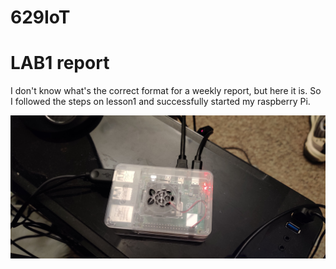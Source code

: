 # 629IoT
# LAB1 report
I don't know what's the correct format for a weekly report, but here it is.
So I followed the steps on lesson1 and successfully started my raspberry Pi.

![alt text](https://github.com/wastelander47/629IoT/blob/main/lab1-3.jpg)
